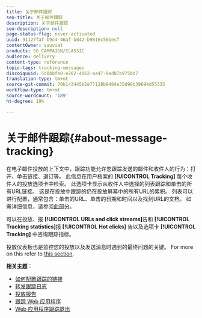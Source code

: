 ```yaml
---
title: 关于邮件跟踪
seo-title: 关于邮件跟踪
description: 关于邮件跟踪
seo-description: null
page-status-flag: never-activated
uuid: 91127faf-b9c4-46af-b842-b9816c501ecf
contentOwner: sauviat
products: SG_CAMPAIGN/CLASSIC
audience: delivery
content-type: reference
topic-tags: tracking-messages
discoiquuid: 5d8bbfe0-e202-4062-aa47-9ad87b975bb7
translation-type: tm+mt
source-git-commit: 70b143445b2e77128b9404e35d96b39694d55335
workflow-type: tm+mt
source-wordcount: '189'
ht-degree: 19%

---
```



# 关于邮件跟踪{#about-message-tracking}

在电子邮件投放的上下文中，跟踪功能允许您跟踪发送的邮件和收件人的行为：打开、单击链接、退订等。 此信息在用户档案的 **[!UICONTROL Tracking]** 每个收件人的投放选项卡中检索。 此选项卡显示从收件人中选择的列表跟踪和单击的所有URL链接。 这是在投放中跟踪的仍在投放屏幕中的所有URL的累积。 列表可以进行配置，通常包含：单击的URL、单击的日期和时间以及找到URL的文档。 如需详细信息，请参阅[此部分](../../platform/using/editing-a-profile.md#tracking-tab)。

可以在投放、报 **[!UICONTROL URLs and click streams]**&#x200B;告和 **[!UICONTROL Tracking statistics]**&#x200B;报 **[!UICONTROL Hot clicks]** 告以及选项卡 **[!UICONTROL Tracking]** 中咨询跟踪指标。

投放仪表板也是监控您的投放以及发送消息时遇到的最终问题的关键。 For more on this refer to [this section](../../delivery/using/monitoring-a-delivery.md).

**相关主题**：

* [如何配置跟踪的链接](../../delivery/using/how-to-configure-tracked-links.md)
* [转发跟踪日志](../../production/using/tracking-logs-issues.md)
* [投放报告](../../reporting/using/delivery-reports.md)
* [跟踪 Web 应用程序](../../web/using/tracking-a-web-application.md)
* [Web 应用程序跟踪退出](../../web/using/web-application-tracking-opt-out.md)
